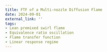 ```yaml
---
title: FTF of a Multi-nozzle Diffusion Flame
date: 2024-09-01
external_link: ''
tags:
- Lean premixed swirl flame
- Equivalence ratio oscillation
- Flame transfer function
- Linear response regime
---
```



<!--more-->
